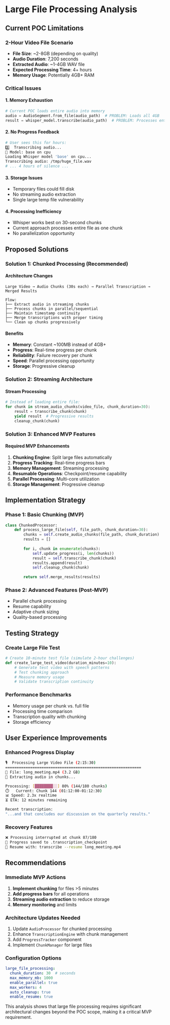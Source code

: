 # Large File Processing Analysis

## Current POC Limitations

### 2-Hour Video File Scenario
- **File Size**: ~2-8GB (depending on quality)
- **Audio Duration**: 7,200 seconds
- **Extracted Audio**: ~1-4GB WAV file
- **Expected Processing Time**: 4+ hours
- **Memory Usage**: Potentially 4GB+ RAM

### Critical Issues

#### 1. Memory Exhaustion
```python
# Current POC loads entire audio into memory
audio = AudioSegment.from_file(audio_path)  # PROBLEM: Loads all 4GB
result = whisper_model.transcribe(audio_path)  # PROBLEM: Processes entire file
```

#### 2. No Progress Feedback
```bash
# User sees this for hours:
3️⃣  Transcribing audio...
🤖 Model: base on cpu
Loading Whisper model 'base' on cpu...
Transcribing audio: /tmp/huge_file.wav
# ... 4 hours of silence ...
```

#### 3. Storage Issues
- Temporary files could fill disk
- No streaming audio extraction
- Single large temp file vulnerability

#### 4. Processing Inefficiency
- Whisper works best on 30-second chunks
- Current approach processes entire file as one chunk
- No parallelization opportunity

## Proposed Solutions

### Solution 1: Chunked Processing (Recommended)

#### Architecture Changes
```
Large Video → Audio Chunks (30s each) → Parallel Transcription → Merged Results

Flow:
├── Extract audio in streaming chunks
├── Process chunks in parallel/sequential
├── Maintain timestamp continuity
├── Merge transcriptions with proper timing
└── Clean up chunks progressively
```

#### Benefits
- **Memory**: Constant ~100MB instead of 4GB+
- **Progress**: Real-time progress per chunk
- **Reliability**: Failure recovery per chunk
- **Speed**: Parallel processing opportunity
- **Storage**: Progressive cleanup

### Solution 2: Streaming Architecture

#### Stream Processing
```python
# Instead of loading entire file:
for chunk in stream_audio_chunks(video_file, chunk_duration=30):
    result = transcribe_chunk(chunk)
    yield result  # Progressive results
    cleanup_chunk(chunk)
```

### Solution 3: Enhanced MVP Features

#### Required MVP Enhancements
1. **Chunking Engine**: Split large files automatically
2. **Progress Tracking**: Real-time progress bars
3. **Memory Management**: Streaming processing
4. **Resumable Operations**: Checkpoint/resume capability
5. **Parallel Processing**: Multi-core utilization
6. **Storage Management**: Progressive cleanup

## Implementation Strategy

### Phase 1: Basic Chunking (MVP)
```python
class ChunkedProcessor:
    def process_large_file(self, file_path, chunk_duration=30):
        chunks = self.create_audio_chunks(file_path, chunk_duration)
        results = []
        
        for i, chunk in enumerate(chunks):
            self.update_progress(i, len(chunks))
            result = self.transcribe_chunk(chunk)
            results.append(result)
            self.cleanup_chunk(chunk)
        
        return self.merge_results(results)
```

### Phase 2: Advanced Features (Post-MVP)
- Parallel chunk processing
- Resume capability
- Adaptive chunk sizing
- Quality-based processing

## Testing Strategy

### Create Large File Test
```python
# Create 10-minute test file (simulate 2-hour challenges)
def create_large_test_video(duration_minutes=10):
    # Generate test video with speech patterns
    # Test chunking approach
    # Measure memory usage
    # Validate transcription continuity
```

### Performance Benchmarks
- Memory usage per chunk vs. full file
- Processing time comparison
- Transcription quality with chunking
- Storage efficiency

## User Experience Improvements

### Enhanced Progress Display
```bash
🎙️  Processing Large Video File (2:15:30)
============================================================
📁 File: long_meeting.mp4 (3.2 GB)
🔄 Extracting audio in chunks...

Processing: [████████░░] 80% (144/180 chunks)
⏱️   Current: Chunk 144 (01:12:00-01:12:30)
📊 Speed: 2.3x realtime
⏳ ETA: 12 minutes remaining

Recent transcription:
"...and that concludes our discussion on the quarterly results."
```

### Recovery Features
```bash
❌ Processing interrupted at chunk 87/180
💾 Progress saved to .transcription_checkpoint
🔄 Resume with: transcribe --resume long_meeting.mp4
```

## Recommendations

### Immediate MVP Actions
1. **Implement chunking** for files >5 minutes
2. **Add progress bars** for all operations
3. **Streaming audio extraction** to reduce storage
4. **Memory monitoring** and limits

### Architecture Updates Needed
1. Update `AudioProcessor` for chunked processing
2. Enhance `TranscriptionEngine` with chunk management
3. Add `ProgressTracker` component
4. Implement `ChunkManager` for large files

### Configuration Options
```yaml
large_file_processing:
  chunk_duration: 30  # seconds
  max_memory_mb: 1000
  enable_parallel: true
  max_workers: 4
  auto_cleanup: true
  enable_resume: true
```

This analysis shows that large file processing requires significant architectural changes beyond the POC scope, making it a critical MVP requirement.